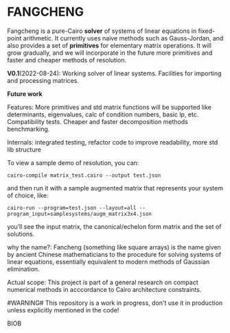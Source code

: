 # FANGCHENG

Fangcheng is a pure-Cairo **solver** of systems of linear equations in fixed-point arithmetic. It currently uses naive methods such as Gauss-Jordan, and also provides a set of **primitives** for elementary matrix operations. It will grow gradually, and we will incorporate in the future more primitives and faster and cheaper methods of resolution.

**V0.1**(2022-08-24): Working solver of linear systems. Facilities for importing and processing matrices. 

**Future work**

Features: More primitives and std matrix functions will be supported like determinants, eigenvalues, calc of condition numbers, basic lp, etc. Compatibility tests. Cheaper and faster decomposition methods benchmarking. 

Internals: integrated testing, refactor code to improve readability, more std lib structure

To view a sample demo of resolution, you can:

`cairo-compile matrix_test.cairo --output test.json`


and then run it with a sample augmented matrix that represents your system of choice, like:

`cairo-run --program=test.json --layout=all --program_input=samplesystems/augm_matrix3x4.json`


you’ll see the input matrix, the canonical/echelon form matrix and the set of solutions.


why the name?: Fancheng (something like square arrays) is the name given by ancient Chinese mathematicians to the procedure for solving systems of linear equations, essentially equivalent to modern methods of Gaussian elimination.

Actual scope: This project is part of a general research on compact numerical methods in acccordance to Cairo architecture constraints.

#WARNING# This repository is a work in progress, don't use it in production unless explicitly mentioned in the code!

BIOB 
